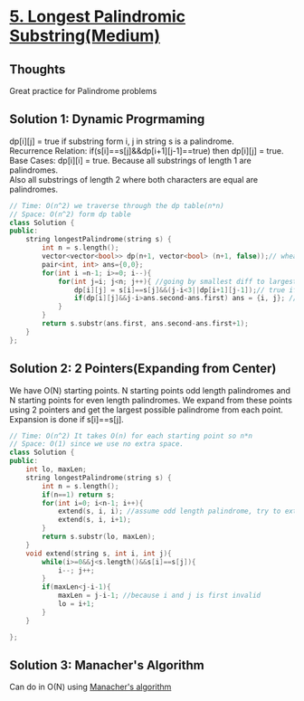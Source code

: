 # [5. Longest Palindromic Substring(Medium)](https://leetcode.com/problems/longest-palindromic-substring/description/)

## Thoughts 
Great practice for Palindrome problems
## Solution 1: Dynamic Progrmaming
dp[i][j] = true if substring form i, j in string s is a palindrome.   
Recurrence Relation: if(s[i]==s[j]&&dp[i+1][j-1]==true) then dp[i][j] = true.
Base Cases: dp[i][i] = true. Because all substrings of length 1 are palindromes.  
Also all substrings of length 2 where both characters are equal are palindromes.
```cpp
// Time: O(n^2) we traverse through the dp table(n*n)
// Space: O(n^2) form dp table
class Solution {
public:
    string longestPalindrome(string s) {
        int n = s.length();
        vector<vector<bool>> dp(n+1, vector<bool> (n+1, false));// wheather  index i,j is a palindrome. 
        pair<int, int> ans={0,0};
        for(int i =n-1; i>=0; i--){ 
            for(int j=i; j<n; j++){ //going by smallest diff to largest makes it easier to find ans.
                dp[i][j] = s[i]==s[j]&&(j-i<3||dp[i+1][j-1]);// true if s[i]==s[j] and dp[i+1][j-1]
                if(dp[i][j]&&j-i>ans.second-ans.first) ans = {i, j}; // update ans if greater and i-j is palindrome
            }
        }
        return s.substr(ans.first, ans.second-ans.first+1);
    }
};
```

## Solution 2: 2 Pointers(Expanding from Center)
We have O(N) starting points. N starting points odd length palindromes and  N starting points for even length palindromes. We expand from these points using 2 pointers and get the largest possible palindrome from each point. Expansion is done if s[i]==s[j].
```cpp
// Time: O(n^2) It takes O(n) for each starting point so n*n
// Space: O(1) since we use no extra space.
class Solution {
public:
    int lo, maxLen;
    string longestPalindrome(string s) {
        int n = s.length();
        if(n==1) return s;
        for(int i=0; i<n-1; i++){
            extend(s, i, i); //assume odd length palindrome, try to extend as much as possible
            extend(s, i, i+1);
        }
        return s.substr(lo, maxLen);
    }
    void extend(string s, int i, int j){
        while(i>=0&&j<s.length()&&s[i]==s[j]){
            i--; j++;
        }
        if(maxLen<j-i-1){
            maxLen = j-i-1; //because i and j is first invalid
            lo = i+1;
        }
    }

};
```
## Solution 3: Manacher's Algorithm
Can do in O(N) using [Manacher's algorithm](https://en.wikipedia.org/wiki/Longest_palindromic_substring#Manacher's_algorithm)